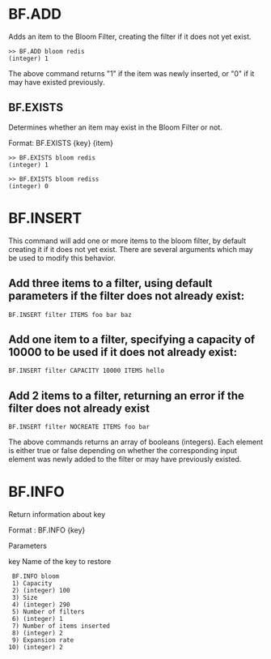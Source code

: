 # BF.ADD

Adds an item to the Bloom Filter, creating the filter if it does not yet exist.

```
>> BF.ADD bloom redis
(integer) 1
```




The above command returns "1" if the item was newly inserted, or "0" if it may have existed previously.

## BF.EXISTS

Determines whether an item may exist in the Bloom Filter or not.

Format: BF.EXISTS {key} {item}

```
>> BF.EXISTS bloom redis
(integer) 1
```

```
>> BF.EXISTS bloom rediss
(integer) 0
```

# BF.INSERT

This command will add one or more items to the bloom filter, by default creating it if it does not yet exist. 
There are several arguments which may be used to modify this behavior.

## Add three items to a filter, using default parameters if the filter does not already exist:


```
BF.INSERT filter ITEMS foo bar baz
```

## Add one item to a filter, specifying a capacity of 10000 to be used if it does not already exist:

```
BF.INSERT filter CAPACITY 10000 ITEMS hello
```

## Add 2 items to a filter, returning an error if the filter does not already exist

```
BF.INSERT filter NOCREATE ITEMS foo bar
```

The above commands returns an array of booleans (integers). Each element is either true or false depending on whether the corresponding input element was newly
added to the filter or may have previously existed.



# BF.INFO 

Return information about key

Format  : BF.INFO {key}


Parameters 

key Name of the key to restore

```
 BF.INFO bloom
 1) Capacity
 2) (integer) 100
 3) Size
 4) (integer) 290
 5) Number of filters
 6) (integer) 1
 7) Number of items inserted
 8) (integer) 2
 9) Expansion rate
10) (integer) 2
```

